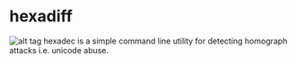 # hexadiff
![alt tag](http://i.imgur.com/b2sfqnM.png)
hexadec is a simple command line utility for detecting homograph attacks i.e. unicode abuse.
